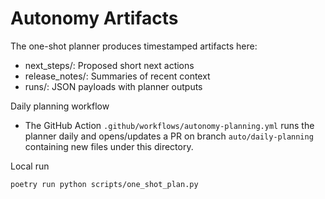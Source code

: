 # Autonomy Artifacts

The one-shot planner produces timestamped artifacts here:

- next_steps/: Proposed short next actions
- release_notes/: Summaries of recent context
- runs/: JSON payloads with planner outputs

Daily planning workflow
- The GitHub Action `.github/workflows/autonomy-planning.yml` runs the planner daily and opens/updates a PR on branch `auto/daily-planning` containing new files under this directory.

Local run
```bash path=null start=null
poetry run python scripts/one_shot_plan.py
```

